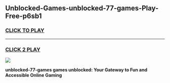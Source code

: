 
## Unblocked-Games-unblocked-77-games-Play-Free-p6sb1
<h3>
<a href="https://premium76.site?title=unblocked-77-games&ref=09A">CLICK TO PLAY</a></h3>
<hr>

<h3>
<a href="https://premium76.site?title=unblocked-77-games&ref=09A">CLICK 2 PLAY</a>
  
</h3>

<a href="https://premium76.site?title=unblocked-77-games&ref=09A"><img src="https://clearcache.store/games.png"></a>


**unblocked-77-games games unblocked: Your Gateway to Fun and Accessible Online Gaming**
